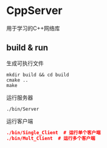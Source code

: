 # CppServer
用于学习的C++网络库
## build & run
生成可执行文件
```
mkdir build && cd build
cmake .. 
make
```
运行服务器
```
./bin/Server
```
运行客户端
```cmake
./bin/Single_Client  # 运行单个客户端
./bin/Mult_Client  # 运行多个客户端
```
